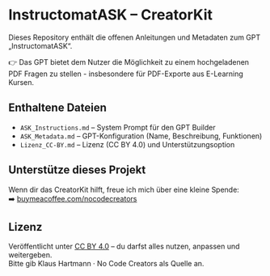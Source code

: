 # InstructomatASK – CreatorKit

Dieses Repository enthält die offenen Anleitungen und Metadaten zum GPT „InstructomatASK“.

👉 Das GPT bietet dem Nutzer die Möglichkeit zu einem hochgeladenen PDF Fragen zu stellen - insbesondere für PDF-Exporte aus E-Learning Kursen.

## Enthaltene Dateien

- `ASK_Instructions.md` – System Prompt für den GPT Builder
- `ASK_Metadata.md` – GPT-Konfiguration (Name, Beschreibung, Funktionen)
- `Lizenz_CC-BY.md` – Lizenz (CC BY 4.0) und Unterstützungsoption

## Unterstütze dieses Projekt

Wenn dir das CreatorKit hilft, freue ich mich über eine kleine Spende:  
➡️ [buymeacoffee.com/nocodecreators](https://buymeacoffee.com/nocodecreators)

## Lizenz

Veröffentlicht unter [CC BY 4.0](Lizenz_CC-BY.md) – du darfst alles nutzen, anpassen und weitergeben.  
Bitte gib Klaus Hartmann · No Code Creators als Quelle an.
